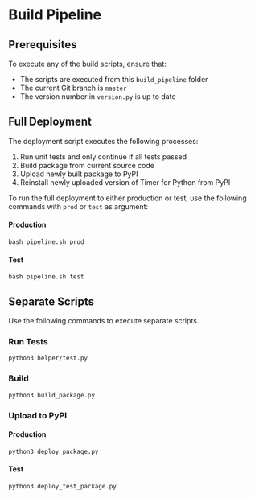 # Build Pipeline
## Prerequisites
To execute any of the build scripts, ensure that:

* The scripts are executed from this `build_pipeline` folder
* The current Git branch is `master`
* The version number in `version.py` is up to date

## Full Deployment
The deployment script executes the following processes:

1. Run unit tests and only continue if all tests passed
2. Build package from current source code
3. Upload newly built package to PyPI
4. Reinstall newly uploaded version of Timer for Python from PyPI

To run the full deployment to either production or test, use the following commands with `prod` or `test` as argument:

#### Production
```shell
bash pipeline.sh prod
```

#### Test
```shell
bash pipeline.sh test
```

## Separate Scripts
Use the following commands to execute separate scripts.

### Run Tests
```shell
python3 helper/test.py
```

### Build
```shell
python3 build_package.py
```

### Upload to PyPI
#### Production
```shell
python3 deploy_package.py
```

#### Test
```shell
python3 deploy_test_package.py
```
